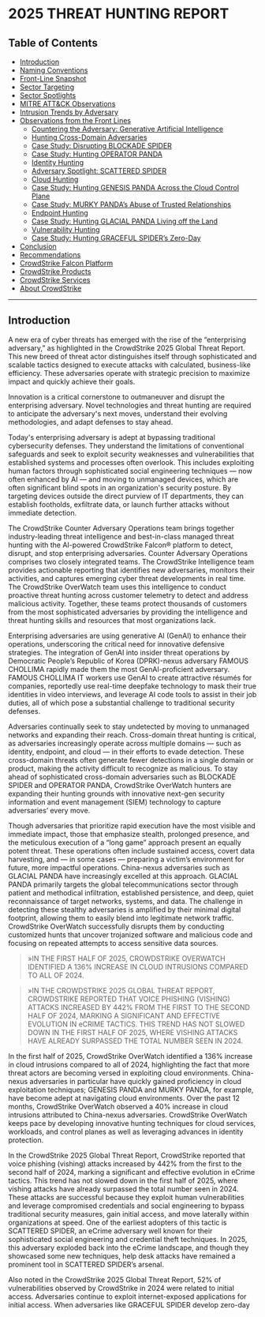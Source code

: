 # 2025 THREAT HUNTING REPORT

## Table of Contents
- [Introduction](#introduction)
- [Naming Conventions](#naming-conventions)
- [Front-Line Snapshot](#front-line-snapshot)
- [Sector Targeting](#sector-targeting)
- [Sector Spotlights](#sector-spotlights)
- [MITRE ATT&CK Observations](#mitre-attck-observations)
- [Intrusion Trends by Adversary](#intrusion-trends-by-adversary)
- [Observations from the Front Lines](#observations-from-the-front-lines)
  - [Countering the Adversary: Generative Artificial Intelligence](#countering-the-adversary-generative-artificial-intelligence)
  - [Hunting Cross-Domain Adversaries](#hunting-cross-domain-adversaries)
  - [Case Study: Disrupting BLOCKADE SPIDER](#case-study-disrupting-blockade-spider)
  - [Case Study: Hunting OPERATOR PANDA](#case-study-hunting-operator-panda)
  - [Identity Hunting](#identity-hunting)
  - [Adversary Spotlight: SCATTERED SPIDER](#adversary-spotlight-scattered-spider)
  - [Cloud Hunting](#cloud-hunting)
  - [Case Study: Hunting GENESIS PANDA Across the Cloud Control Plane](#case-study-hunting-genesis-panda-across-the-cloud-control-plane)
  - [Case Study: MURKY PANDA’s Abuse of Trusted Relationships](#case-study-murky-pandas-abuse-of-trusted-relationships)
  - [Endpoint Hunting](#endpoint-hunting)
  - [Case Study: Hunting GLACIAL PANDA Living off the Land](#case-study-hunting-glacial-panda-living-off-the-land)
  - [Vulnerability Hunting](#vulnerability-hunting)
  - [Case Study: Hunting GRACEFUL SPIDER’s Zero-Day](#case-study-hunting-graceful-spiders-zero-day)
- [Conclusion](#conclusion)
- [Recommendations](#recommendations)
- [CrowdStrike Falcon Platform](#crowdstrike-falcon-platform)
- [CrowdStrike Products](#crowdstrike-products)
- [CrowdStrike Services](#crowdstrike-services)
- [About CrowdStrike](#about-crowdstrike)

---

## Introduction

A new era of cyber threats has emerged with the rise of the “enterprising adversary,” as highlighted in the CrowdStrike 2025 Global Threat Report. This new breed of threat actor distinguishes itself through sophisticated and scalable tactics designed to execute attacks with calculated, business-like efficiency. These adversaries operate with strategic precision to maximize impact and quickly achieve their goals.

Innovation is a critical cornerstone to outmaneuver and disrupt the enterprising adversary. Novel technologies and threat hunting are required to anticipate the adversary's next moves, understand their evolving methodologies, and adapt defenses to stay ahead.

Today's enterprising adversary is adept at bypassing traditional cybersecurity defenses. They understand the limitations of conventional safeguards and seek to exploit security weaknesses and vulnerabilities that established systems and processes often overlook. This includes exploiting human factors through sophisticated social engineering techniques — now often enhanced by AI — and moving to unmanaged devices, which are often significant blind spots in an organization's security posture. By targeting devices outside the direct purview of IT departments, they can establish footholds, exfiltrate data, or launch further attacks without immediate detection.

The CrowdStrike Counter Adversary Operations team brings together industry-leading threat intelligence and best-in-class managed threat hunting with the AI-powered CrowdStrike Falcon® platform to detect, disrupt, and stop enterprising adversaries. Counter Adversary Operations comprises two closely integrated teams. The CrowdStrike Intelligence team provides actionable reporting that identifies new adversaries, monitors their activities, and captures emerging cyber threat developments in real time. The CrowdStrike OverWatch team uses this intelligence to conduct proactive threat hunting across customer telemetry to detect and address malicious activity. Together, these teams protect thousands of customers from the most sophisticated adversaries by providing the intelligence and threat hunting skills and resources that most organizations lack.

Enterprising adversaries are using generative AI (GenAI) to enhance their operations, underscoring the critical need for innovative defensive strategies. The integration of GenAI into insider threat operations by Democratic People’s Republic of Korea (DPRK)-nexus adversary FAMOUS CHOLLIMA rapidly made them the most GenAI-proficient adversary. FAMOUS CHOLLIMA IT workers use GenAI to create attractive résumés for companies, reportedly use real-time deepfake technology to mask their true identities in video interviews, and leverage AI code tools to assist in their job duties, all of which pose a substantial challenge to traditional security defenses.

Adversaries continually seek to stay undetected by moving to unmanaged networks and expanding their reach. Cross-domain threat hunting is critical, as adversaries increasingly operate across multiple domains — such as identity, endpoint, and cloud — in their efforts to evade detection. These cross-domain threats often generate fewer detections in a single domain or product, making the activity difficult to recognize as malicious. To stay ahead of sophisticated cross-domain adversaries such as BLOCKADE SPIDER and OPERATOR PANDA, CrowdStrike OverWatch hunters are expanding their hunting grounds with innovative next-gen security information and event management (SIEM) technology to capture adversaries’ every move.

Though adversaries that prioritize rapid execution have the most visible and immediate impact, those that emphasize stealth, prolonged presence, and the meticulous execution of a “long game” approach present an equally potent threat. These operations often include sustained access, covert data harvesting, and — in some cases — preparing a victim’s environment for future, more impactful operations. China-nexus adversaries such as GLACIAL PANDA have increasingly excelled at this approach. GLACIAL PANDA primarily targets the global telecommunications sector through patient and methodical infiltration, established persistence, and deep, quiet reconnaissance of target networks, systems, and data. The challenge in detecting these stealthy adversaries is amplified by their minimal digital footprint, allowing them to easily blend into legitimate network traffic. CrowdStrike OverWatch successfully disrupts them by conducting customized hunts that uncover trojanized software and malicious code and focusing on repeated attempts to access sensitive data sources.

> »IN THE FIRST HALF OF 2025, CROWDSTRIKE OVERWATCH IDENTIFIED A 136% INCREASE IN CLOUD INTRUSIONS COMPARED TO ALL OF 2024.

> »IN THE CROWDSTRIKE 2025 GLOBAL THREAT REPORT, CROWDSTRIKE REPORTED THAT VOICE PHISHING (VISHING) ATTACKS INCREASED BY 442% FROM THE FIRST TO THE SECOND HALF OF 2024, MARKING A SIGNIFICANT AND EFFECTIVE EVOLUTION IN eCRIME TACTICS. THIS TREND HAS NOT SLOWED DOWN IN THE FIRST HALF OF 2025, WHERE VISHING ATTACKS HAVE ALREADY SURPASSED THE TOTAL NUMBER SEEN IN 2024.

In the first half of 2025, CrowdStrike OverWatch identified a 136% increase in cloud intrusions compared to all of 2024, highlighting the fact that more threat actors are becoming versed in exploiting cloud environments. China-nexus adversaries in particular have quickly gained proficiency in cloud exploitation techniques; GENESIS PANDA and MURKY PANDA, for example, have become adept at navigating cloud environments. Over the past 12 months, CrowdStrike OverWatch observed a 40% increase in cloud intrusions attributed to China-nexus adversaries. CrowdStrike OverWatch keeps pace by developing innovative hunting techniques for cloud services, workloads, and control planes as well as leveraging advances in identity protection.

In the CrowdStrike 2025 Global Threat Report, CrowdStrike reported that voice phishing (vishing) attacks increased by 442% from the first to the second half of 2024, marking a significant and effective evolution in eCrime tactics. This trend has not slowed down in the first half of 2025, where vishing attacks have already surpassed the total number seen in 2024. These attacks are successful because they exploit human vulnerabilities and leverage compromised credentials and social engineering to bypass traditional security measures, gain initial access, and move laterally within organizations at speed. One of the earliest adopters of this tactic is SCATTERED SPIDER, an eCrime adversary well known for their sophisticated social engineering and credential theft techniques. In 2025, this adversary exploded back into the eCrime landscape, and though they showcased some new techniques, help desk attacks have remained a prominent tool in SCATTERED SPIDER’s arsenal.

Also noted in the CrowdStrike 2025 Global Threat Report, 52% of vulnerabilities observed by CrowdStrike in 2024 were related to initial access. Adversaries continue to exploit internet-exposed applications for initial access. When adversaries like GRACEFUL SPIDER develop zero-day